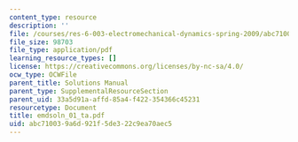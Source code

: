 ```yaml
---
content_type: resource
description: ''
file: /courses/res-6-003-electromechanical-dynamics-spring-2009/abc710039a6d921f5de322c9ea70aec5_emdsoln_01_ta.pdf
file_size: 98703
file_type: application/pdf
learning_resource_types: []
license: https://creativecommons.org/licenses/by-nc-sa/4.0/
ocw_type: OCWFile
parent_title: Solutions Manual
parent_type: SupplementalResourceSection
parent_uid: 33a5d91a-affd-85a4-f422-354366c45231
resourcetype: Document
title: emdsoln_01_ta.pdf
uid: abc71003-9a6d-921f-5de3-22c9ea70aec5
---
```

